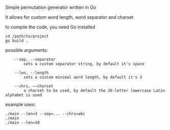 Simple permutation generator written in Go

It allows for custom word length, word separator and charset

to compile the code, you need Go installed

```
cd /path/to/project
go build .
```

possible arguments:

```
    --sep, --separator
        sets a custom separator string, by default it's space

    --len, --length
        sets a custom minimal word length, by default it's 3

    --chrs, ––charset
        a charset to be used, by default the 26-letter lowercase Latin alphabet is used
```

example uses:

```
./main --len=3 --sep=... --chrs=abc
./main
./main --len=10
```
